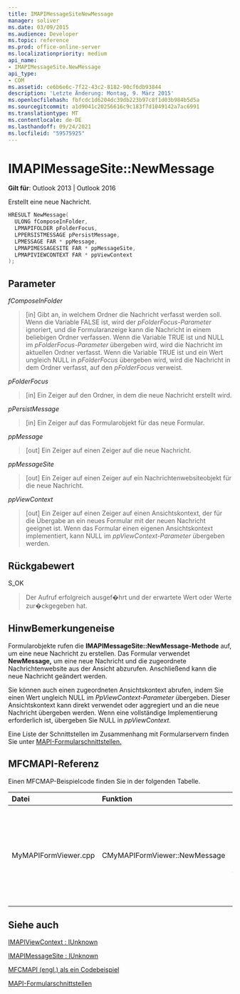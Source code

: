 ```yaml
---
title: IMAPIMessageSiteNewMessage
manager: soliver
ms.date: 03/09/2015
ms.audience: Developer
ms.topic: reference
ms.prod: office-online-server
ms.localizationpriority: medium
api_name:
- IMAPIMessageSite.NewMessage
api_type:
- COM
ms.assetid: ce6b6e6c-7f22-43c2-8182-90cf6db93844
description: 'Letzte Änderung: Montag, 9. März 2015'
ms.openlocfilehash: fbfcdc1d6204dc39db223b97c8f1d03b984b5d5a
ms.sourcegitcommit: a1d9041c20256616c9c183f7d1049142a7ac6991
ms.translationtype: MT
ms.contentlocale: de-DE
ms.lasthandoff: 09/24/2021
ms.locfileid: "59575925"
---
```

# <a name="imapimessagesitenewmessage"></a>IMAPIMessageSite::NewMessage

  
  
**Gilt für**: Outlook 2013 | Outlook 2016 
  
Erstellt eine neue Nachricht.
  
```cpp
HRESULT NewMessage(
  ULONG fComposeInFolder,
  LPMAPIFOLDER pFolderFocus,
  LPPERSISTMESSAGE pPersistMessage,
  LPMESSAGE FAR * ppMessage,
  LPMAPIMESSAGESITE FAR * ppMessageSite,
  LPMAPIVIEWCONTEXT FAR * ppViewContext
);
```

## <a name="parameters"></a>Parameter

 _fComposeInFolder_
  
> [in] Gibt an, in welchem Ordner die Nachricht verfasst werden soll. Wenn die Variable FALSE ist, wird der  _pFolderFocus-Parameter_ ignoriert, und die Formularanzeige kann die Nachricht in einem beliebigen Ordner verfassen. Wenn die Variable TRUE ist und NULL im  _pFolderFocus-Parameter_ übergeben wird, wird die Nachricht im aktuellen Ordner verfasst. Wenn die Variable TRUE ist und ein Wert ungleich NULL in  _pFolderFocus_ übergeben wird, wird die Nachricht in dem Ordner verfasst, auf den  _pFolderFocus_ verweist.
    
 _pFolderFocus_
  
> [in] Ein Zeiger auf den Ordner, in dem die neue Nachricht erstellt wird.
    
 _pPersistMessage_
  
> [in] Ein Zeiger auf das Formularobjekt für das neue Formular.
    
 _ppMessage_
  
> [out] Ein Zeiger auf einen Zeiger auf die neue Nachricht.
    
 _ppMessageSite_
  
> [out] Ein Zeiger auf einen Zeiger auf ein Nachrichtenwebsiteobjekt für die neue Nachricht.
    
 _ppViewContext_
  
> [out] Ein Zeiger auf einen Zeiger auf einen Ansichtskontext, der für die Übergabe an ein neues Formular mit der neuen Nachricht geeignet ist. Wenn das Formular einen eigenen Ansichtskontext implementiert, kann NULL im  _ppViewContext-Parameter_ übergeben werden. 
    
## <a name="return-value"></a>Rückgabewert

S_OK 
  
> Der Aufruf erfolgreich ausgef�hrt und der erwartete Wert oder Werte zur�ckgegeben hat.
    
## <a name="remarks"></a>HinwBemerkungeneise

Formularobjekte rufen die **IMAPIMessageSite::NewMessage-Methode** auf, um eine neue Nachricht zu erstellen. Das Formular verwendet **NewMessage,** um eine neue Nachricht und die zugeordnete Nachrichtenwebsite aus der Ansicht abzurufen. Anschließend kann die neue Nachricht geändert werden. 
  
Sie können auch einen zugeordneten Ansichtskontext abrufen, indem Sie einen Wert ungleich NULL im  _PpViewContext-Parameter_ übergeben. Dieser Ansichtskontext kann direkt verwendet oder aggregiert und an die neue Nachricht übergeben werden. Wenn eine vollständige Implementierung erforderlich ist, übergeben Sie NULL in  _ppViewContext_.
  
Eine Liste der Schnittstellen im Zusammenhang mit Formularservern finden Sie unter [MAPI-Formularschnittstellen.](mapi-form-interfaces.md)
  
## <a name="mfcmapi-reference"></a>MFCMAPI-Referenz

Einen MFCMAP-Beispielcode finden Sie in der folgenden Tabelle.
  
|**Datei**|**Funktion**|**Comment**|
|:-----|:-----|:-----|
|MyMAPIFormViewer.cpp  <br/> |CMyMAPIFormViewer::NewMessage  <br/> |MFCMAPI verwendet die **IMAPIMessageSite::NewMessage-Methode,** um eine neue Nachricht zu erstellen, eine neue Formularanzeige zu instanziieren und **SetPersist** aufzurufen, um die Nachricht in der Formularanzeige festzulegen. Schließlich wird die Formularanzeige als Nachrichtenwebsite zurückgegeben.  <br/> |
   
## <a name="see-also"></a>Siehe auch



[IMAPIViewContext : IUnknown](imapiviewcontextiunknown.md)
  
[IMAPIMessageSite : IUnknown](imapimessagesiteiunknown.md)


[MFCMAPI (engl.) als ein Codebeispiel](mfcmapi-as-a-code-sample.md)
  
[MAPI-Formularschnittstellen](mapi-form-interfaces.md)

